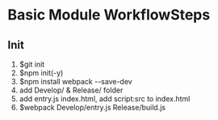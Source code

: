 # Basic Module WorkflowSteps

## Init
1. $git init
2. $npm init(-y)
3. $npm install webpack --save-dev
4. add Develop/ & Release/ folder
5. add entry.js index.html, add script:src to index.html
6. $webpack Develop/entry.js Release/build.js
